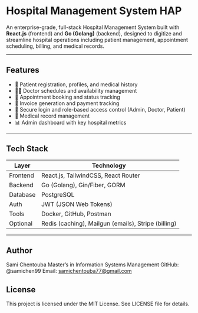 #  Hospital Management System HAP

An enterprise-grade, full-stack Hospital Management System built with **React.js** (frontend) and **Go (Golang)** (backend), designed to digitize and streamline hospital operations including patient management, appointment scheduling, billing, and medical records.

---

##  Features

- 👥 Patient registration, profiles, and medical history
- 👨‍⚕️ Doctor schedules and availability management
- 📅 Appointment booking and status tracking
- 🧾 Invoice generation and payment tracking
- 🔐 Secure login and role-based access control (Admin, Doctor, Patient)
- 🧠 Medical record management
- 📊 Admin dashboard with key hospital metrics

---

##  Tech Stack

| Layer      | Technology           |
|------------|----------------------|
| Frontend   | React.js, TailwindCSS, React Router |
| Backend    | Go (Golang), Gin/Fiber, GORM         |
| Database   | PostgreSQL            |
| Auth       | JWT (JSON Web Tokens) |
| Tools      | Docker, GitHub, Postman |
| Optional   | Redis (caching), Mailgun (emails), Stripe (billing)

---


## Author

Sami Chentouba
Master’s in Information Systems Management
GitHub: @samichen99
Email: samichentouba77@gmail.com

## License

This project is licensed under the MIT License. See LICENSE file for details.